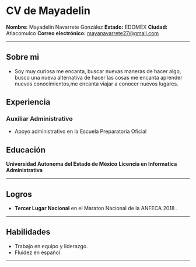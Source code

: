 # CV de Mayadelin

**Nombre:** Mayadelin Navarrete González
**Estado:** EDOMEX
**Ciudad:** Atlacomulco
**Correo electrónico:** mayanavarrete27@gmail.com

---

## Sobre mi
- Soy muy curiosa me encanta, buscar nuevas maneras de hacer algo, busco una nueva alternativa de hacer las cosas me encanta aprender nuevos conocimientos,me encanta viajar a conocer nuevos lugares.

## Experiencia

### Auxiliar Administrativo

- Apoyo administrativo en la Escuela Preparatoria Oficial

## Educación

**Universidad Autonoma del Estado de México**
**Licencia en Informatica Administrativa**

---

## Logros


- **Tercer Lugar Nacional** en el Maraton Nacional de la ANFECA 2018 .

---

## Habilidades

- Trabajo en equipo y liderazgo.
- Fluidez en español 

---

